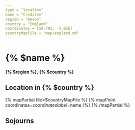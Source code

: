 ```yaml
---
type = "location"
name = "Crediton"
region = "Devon"
country = "England"
coordinates = [50.791, -3.656]
countryMapFile = "map/england.md"
---
```


# {% $name %}

**{% $region %}, {% $country %}**

## Location in {% $country %}

{% mapPartial file=$countryMapFile %}
  {% mapPoint coordinates=$coordinates label=$name /%}
{% /mapPartial %}

## Sojourns

